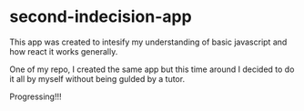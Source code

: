 # second-indecision-app

This app was created to intesify my understanding of basic javascript and how react it works generally.

One of my repo, I created the same app but this time around I decided to do it all by myself without being gulded by a tutor.

Progressing!!!